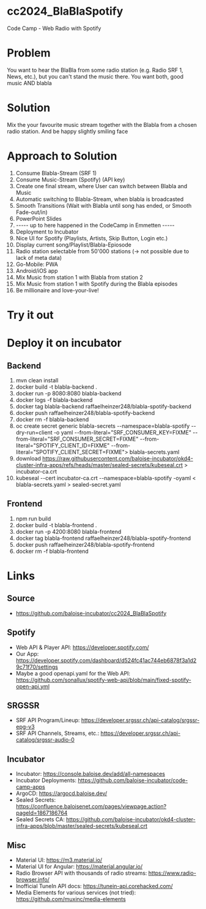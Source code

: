 # cc2024_BlaBlaSpotify
Code Camp - Web Radio with Spotify

# Problem
You want to hear the BlaBla from some radio station (e.g. Radio SRF 1, News, etc.), but you can't stand the music there.
You want both, good music AND blabla

# Solution
Mix the your favourite music stream together with the Blabla from a chosen radio station. And be happy slightly smiling face

# Approach to Solution
1. Consume Blabla-Stream (SRF 1)
1. Consume Music-Stream (Spotify) (API key)
1. Create one final stream, where User can switch between Blabla and Music
1. Automatic switching to Blabla-Stream, when blabla is broadcasted
1. Smooth Transitions (Wait with Blabla until song has ended, or Smooth Fade-out/in)
2. PowerPoint Slides
2. ----- up to here happened in the CodeCamp in Emmetten -----
1. Deployment to Incubator
2. Nice UI for Spotify (Playlists, Artists, Skip Button, Login etc.)
3. Display current song/Playlist/Blabla-Epiosode
1. Radio station selectable from 50'000 stations (-> not possible due to lack of meta data)
1. Go-Mobile: PWA
1. Android/iOS app
2. Mix Music from station 1 with Blabla from station 2
3. Mix Music from station 1 with Spotify during the Blabla episodes
4. Be millionaire and love-your-live!

# Try it out
<link here>

# Deploy it on incubator
## Backend
1. mvn clean install
1. docker build -t blabla-backend .
1. docker run -p 8080:8080 blabla-backend
1. docker logs -f blabla-backend
3. docker tag blabla-backend raffaelheinzer248/blabla-spotify-backend
4. docker push raffaelheinzer248/blabla-spotify-backend
2. docker rm -f blabla-backend
3. oc create secret generic blabla-secrets --namespace=blabla-spotify --dry-run=client -o yaml --from-literal="SRF_CONSUMER_KEY=FIXME" --from-literal="SRF_CONSUMER_SECRET=FIXME" --from-literal="SPOTIFY_CLIENT_ID=FIXME" --from-literal="SPOTIFY_CLIENT_SECRET=FIXME"> blabla-secrets.yaml
1. download https://raw.githubusercontent.com/baloise-incubator/okd4-cluster-infra-apps/refs/heads/master/sealed-secrets/kubeseal.crt > incubator-ca.crt
2. kubeseal --cert incubator-ca.crt --namespace=blabla-spotify -oyaml < blabla-secrets.yaml > sealed-secret.yaml

## Frontend
1. npm run build
1. docker build -t blabla-frontend .
1. docker run -p 4200:8080 blabla-frontend
3. docker tag blabla-frontend raffaelheinzer248/blabla-spotify-frontend
4. docker push raffaelheinzer248/blabla-spotify-frontend
1. docker rm -f blabla-frontend

# Links
## Source
- https://github.com/baloise-incubator/cc2024_BlaBlaSpotify

## Spotify
- Web API & Player API: https://developer.spotify.com/
- Our App: https://developer.spotify.com/dashboard/d524fc41ac744eb6878f3a1d29c71f70/settings
- Maybe a good openapi.yaml for the Web API: https://github.com/sonallux/spotify-web-api/blob/main/fixed-spotify-open-api.yml

## SRGSSR
- SRF API Program/Lineup: https://developer.srgssr.ch/api-catalog/srgssr-epg-v3
- SRF API Channels, Streams, etc.: https://developer.srgssr.ch/api-catalog/srgssr-audio-0

## Incubator
- Incubator: https://console.baloise.dev/add/all-namespaces
- Incubator Deployments: https://github.com/baloise-incubator/code-camp-apps
- ArgoCD: https://argocd.baloise.dev/
- Sealed Secrets: https://confluence.baloisenet.com/pages/viewpage.action?pageId=1867186764
- Sealed Secrets CA: https://github.com/baloise-incubator/okd4-cluster-infra-apps/blob/master/sealed-secrets/kubeseal.crt

## Misc
- Material UI: https://m3.material.io/
- Material UI for Angular: https://material.angular.io/
- Radio Browser API with thousands of radio streams: https://www.radio-browser.info/
- Inofficial TuneIn API docs: https://tunein-api.corehacked.com/
- Media Elements for various services (not tried): https://github.com/muxinc/media-elements
